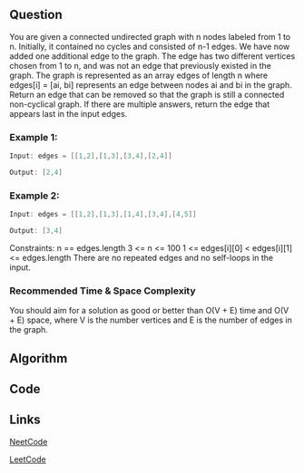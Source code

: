 ## Question
You are given a connected undirected graph with n nodes labeled from 1 to n. Initially, it contained no cycles and consisted of n-1 edges.
We have now added one additional edge to the graph. The edge has two different vertices chosen from 1 to n, and was not an edge that previously existed in the graph.
The graph is represented as an array edges of length n where edges[i] = [ai, bi] represents an edge between nodes ai and bi in the graph.
Return an edge that can be removed so that the graph is still a connected non-cyclical graph. If there are multiple answers, return the edge that appears last in the input edges.
### Example 1:



```java
Input: edges = [[1,2],[1,3],[3,4],[2,4]]

Output: [2,4]

```
### Example 2:



```java
Input: edges = [[1,2],[1,3],[1,4],[3,4],[4,5]]

Output: [3,4]

```
Constraints:
n == edges.length
3 <= n <= 100
1 <= edges[i][0] < edges[i][1] <= edges.length
There are no repeated edges and no self-loops in the input.


### Recommended Time & Space Complexity

You should aim for a solution as good or better than O(V + E) time and O(V + E) space, where V is the number vertices and E is the number of edges in the graph.





## Algorithm

## Code

## Links

[NeetCode](https://neetcode.io/problems/redundant-connection)

[LeetCode](https://leetcode.com/problems/redundant-connection)
